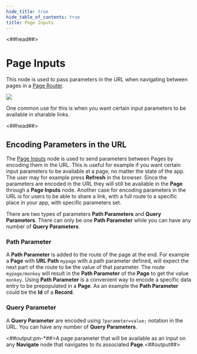 ```yaml
---
hide_title: true
hide_table_of_contents: true
title: Page Inputs
---
```


<##head##>

# Page Inputs

This node is used to pass parameters in the URL when navigating between pages in a [Page Router](/nodes/navigation/page-router).

<div className="ndl-image-with-background l">

![](nodes/navigation/page-inputs/page-inputs.png)

</div>

One common use for this is when you want certain input parameters to be available in sharable links.

<##head##>

## Encoding Parameters in the URL

The [Page Inputs](/nodes/navigation/page-inputs) node is used to send parameters between Pages by encoding them in the URL. This is useful for example if you want certain input parameters to be available at a page, no matter the state of the app. The user may for example press __Refresh__ in the browser. Since the parameters are encoded in the URL they will still be available in the **Page** through a **Page Inputs** node.
Another case for encoding parameters in the URL is for users to be able to share a link, with a full route to a specific place in your app, with specific parameters set.

There are two types of parameters **Path Parameters** and **Query Parameters**. There can only be one **Path Parameter** while you can have any number of **Query Parameters**.

### Path Parameter

A **Path Parameter** is added to the route of the page at the end. For example a **Page** with **URL Path** `mypage` with a path parameter defined, will expect the next part of the route to be the value of that parameter. The route `mypage/monkey` will result in the **Path Parameter** of the **Page** to get the value `monkey`. Using **Path Parameter** is a convenient way to encode a specific data entry to be prepopulated in a **Page**. As an example the **Path Parameter** could be the **Id** of a **Record**.

### Query Parameter

A **Query Parameter** are encoded using `?parameter=value;` notation in the URL. You can have any number of **Query Parameters**.

<span className="hidden-props-for-editor"><##output:pm-\*##>A page parameter that will be available as an input on any **Navigate** node that navigates to its associated **Page**.<##output##></span>
